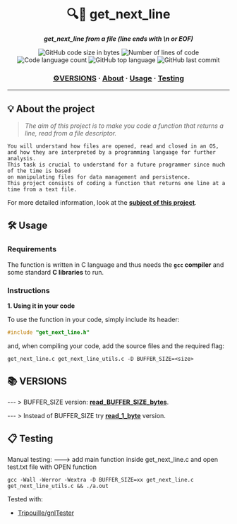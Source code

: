<h1 align="center">
	🔍📖 get_next_line
</h1>

<p align="center">
	<b><i>get_next_line from a file (line ends with \n or EOF)</i></b><br>
</p>

<p align="center">
	<img alt="GitHub code size in bytes" src="https://img.shields.io/github/languages/code-size/jblackiex/42_get_next_line?color=lightblue" />
	<img alt="Number of lines of code" src="https://img.shields.io/tokei/lines/github/jblackiex/42_get_next_line?color=critical" />
	<img alt="Code language count" src="https://img.shields.io/github/languages/count/jblackiex/42_get_next_line?color=yellow" />
	<img alt="GitHub top language" src="https://img.shields.io/github/languages/top/jblackiex/42_get_next_line?color=black" />
	<img alt="GitHub last commit" src="https://img.shields.io/github/last-commit/jblackiex/42_get_next_line?color=green" />
</p>

<h3 align="center">
	<a href="#-VERSIONS">⚙️VERSIONS</a>
	<span> · </span>
	<a href="#%EF%B8%8F-about">About</a>
	<span> · </span>
	<a href="#%EF%B8%8F-usage">Usage</a>
	<span> · </span>
	<a href="#-testing">Testing</a>
</h3>

---

## 💡 About the project

> _The aim of this project is to make you code a function that returns a line, read from a file descriptor._

	You will understand how files are opened, read and closed in an OS,
	and how they are interpreted by a programming language for further analysis.
	This task is crucial to understand for a future programmer since much of the time is based
	on manipulating files for data management and persistence.
	This project consists of coding a function that returns one line at a time from a text file.

For more detailed information, look at the [**subject of this project**](https://github.com/jblackiex/42_get_next_line/blob/main/get_next_line_subject.pdf).


## 🛠️ Usage

### Requirements

The function is written in C language and thus needs the **`gcc` compiler** and some standard **C libraries** to run.

### Instructions

**1. Using it in your code**

To use the function in your code, simply include its header:

```C
#include "get_next_line.h"
```

and, when compiling your code, add the source files and the required flag:

```shell
get_next_line.c get_next_line_utils.c -D BUFFER_SIZE=<size>
```
## 📚 VERSIONS

--- > BUFFER_SIZE version: [**read_BUFFER_SIZE_bytes**](https://github.com/jblackiex/42_get_next_line/tree/main/read_BUFFER_SIZE_bytes).

--- > Instead of BUFFER_SIZE try [**read_1_byte**](https://github.com/jblackiex/42_get_next_line/tree/main/read_1_byte) version.


## 📋 Testing

Manual testing:
  ---> add main function inside get_next_line.c and open test.txt file with OPEN function
```shell
gcc -Wall -Werror -Wextra -D BUFFER_SIZE=xx get_next_line.c get_next_line_utils.c && ./a.out
```

Tested with:

* [Tripouille/gnlTester](https://github.com/Tripouille/gnlTester)
